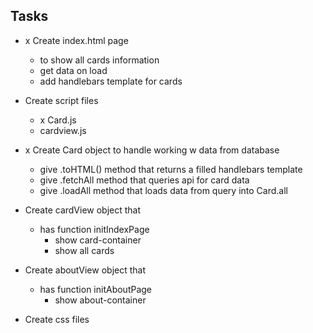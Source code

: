 ## Tasks

- x Create index.html page
    - to show all cards information
    - get data on load
    - add handlebars template for cards

- Create script files
    - x Card.js
    - cardview.js

- x Create Card object to handle working w data from database
    - give .toHTML() method that returns a filled handlebars template
    - give .fetchAll method that queries api for card data
    - give .loadAll method that loads data from query into Card.all

- Create cardView object that
    - has function initIndexPage
        - show card-container
        - show all cards

- Create aboutView object that
    - has function initAboutPage
        - show about-container

- Create css files